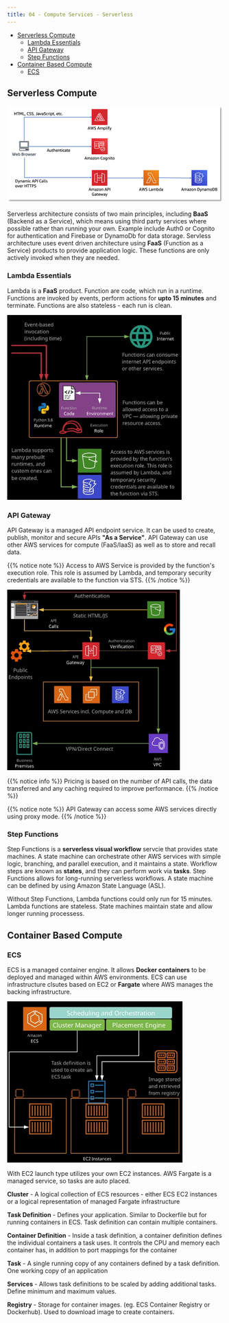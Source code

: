 ```yaml
---
title: 04 - Compute Services - Serverless
---
```


- [Serverless Compute](#serverless-compute)
  - [Lambda Essentials](#lambda-essentials)
  - [API Gateway](#api-gateway)
  - [Step Functions](#step-functions)
- [Container Based Compute](#container-based-compute)
  - [ECS](#ecs)

## Serverless Compute

![Serverless](/images/AWS_Certified_Solutions_Architect/serverless.png)

Serverless architecture consists of two main principles, including **BaaS** (Backend as a Service), which means using third party services where possible rather than running your own. Example include Auth0 or Cognito for authentication and Firebase or DynamoDb for data storage. Servless architecture uses event driven architecture using **FaaS** (Function as a Service) products to provide application logic. These functions are only actively invoked when they are needed.

### Lambda Essentials

Lambda is a **FaaS** product. Function are code, which run in a runtime. Functions are invoked by events, perform actions for **upto 15 minutes** and terminate. Functions are also stateless - each run is clean.

![Serverless Compute Lambda](/images/AWS_Certified_Solutions_Architect/Serverless_Compute_Lambda.jpg)

### API Gateway

API Gateway is a managed API endpoint service. It can be used to create, publish, monitor and secure APIs **"As a Service"**. API Gateway can use other AWS services for compute (FaaS/IaaS) as well as to store and recall data.

{{% notice note %}}
Access to AWS Service is provided by the function's execution role. This role is assumed by Lambda, and temporary security credentials are available to the function via STS.
{{% /notice %}}

![Api Gateway](/images/AWS_Certified_Solutions_Architect/ApiGateway.jpg)

{{% notice info %}}
Pricing is based on the number of API calls, the data transferred and any caching required to improve performance.
{{% /notice %}}

{{% notice note %}}
API Gateway can access some AWS services directly using proxy mode.
{{% /notice %}}

### Step Functions

Step Functions is a **serverless visual workflow** servcie that provides state machines. A state machine can orchestrate other AWS services with simple logic, branching, and parallel execution, and it maintains a state. Workflow steps are known as **states**, and they can perform work via **tasks**. Step Functions allows for long-running serverless workflows. A state machine can be defined by using Amazon State Language (ASL).

Without Step Functions, Lambda functions could only run for 15 minutes. Lambda functions are stateless. State machines maintain state and allow longer running processess.

## Container Based Compute

### ECS 
ECS is a managed container engine. It allows **Docker containers** to be deployed and managed within AWS environments. ECS can use infrastructure clsutes based on EC2 or **Fargate** where AWS manages the backing infrastructure.

![Api Gateway](/images/AWS_Certified_Solutions_Architect/Containers_ECS.jpg)

With EC2 launch type utilizes your own EC2 instances. AWS Fargate is a managed service, so tasks are auto placed.

**Cluster** - A logical collection of ECS resources - either ECS EC2 instances or a logical representation of managed Fargate infrastructure

**Task Definition** - Defines your application. Similar to Dockerfile but for running containers in ECS. Task definition can contain multiple containers.

**Container Definition** - Inside a task definition, a container definition defines the individual containers a task uses. It controls the CPU and memory each container has, in addition to port mappings for the container

**Task** - A single running copy of any containers defined by a task definition. One working copy of an application

**Services** - Allows task definitions to be scaled by adding additional tasks. Define minimum and maximum values.

**Registry** - Storage for container images. (eg. ECS Container Registry or Dockerhub). Used to download image to create containers.
